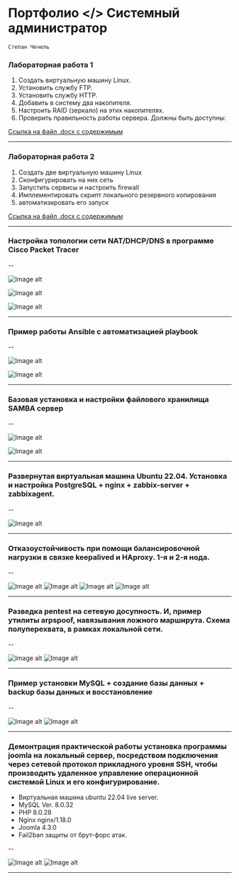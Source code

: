 # Портфолио </> Системный администратор
`Степан Чечель`


### Лабораторная работа 1

1.	Создать виртуальную машину Linux.
2.	Установить службу FTP.
3.	Установить службу HTTP.
4.	Добавить в систему два накопителя.
5.	Настроить RAID (зеркало) на этих накопителях.
6.	Проверить правильность работы сервера. Должны быть доступны:


[Ссылка на файл .docx с содержимым](https://github.com/stepan-ch/allwork/blob/main/ssh_ft_raid.docx)

---

### Лабораторная работа 2

1. Создать две виртуальную машину Linux
2. Сконфигурировать на них сеть
3. Запустить сервисы и настроить firewall
4. Имплементировать скрипт локального резервного копирования
5. автоматизировать его запуск


[Ссылка на файл .docx с содержимым](https://github.com/stepan-ch/allwork/blob/main/d.docx)

---


### Настройка топологии сети NAT/DHCP/DNS в программе Cisco Packet Tracer

--


![Image alt](https://github.com/stepan-ch/allwork/blob/main/img/nat_dhcp_dns.jpg)

![Image alt](https://github.com/stepan-ch/allwork/blob/main/img/nat_dhcp_dns2.jpg)

![Image alt](https://github.com/stepan-ch/allwork/blob/main/img/nat_dhcp_dns3.jpg)


---

### Пример работы Ansible c автоматизацией playbook

--

![Image alt](https://github.com/stepan-ch/allwork/blob/main/img/a1.jpg)

![Image alt](https://github.com/stepan-ch/allwork/blob/main/img/a2.jpg)

---

### Базовая установка и настройки файлового хранилища SAMBA сервер


--

![Image alt](https://github.com/stepan-ch/allwork/blob/main/img/s1.jpg)

![Image alt](https://github.com/stepan-ch/allwork/blob/main/img/s2.jpg)

---

### Развернутая виртуальная машина Ubuntu 22.04. Установка и настройка PostgreSQL + nginx + zabbix-server + zabbixagent.

--

![Image alt](https://github.com/stepan-ch/allwork/blob/main/img/z1.jpg)

---


### Отказоустойчивость при помощи балансировочной нагрузки в связке keepalived и HAproxy. 1-я и 2-я нода.

--

![Image alt](https://github.com/stepan-ch/allwork/blob/main/img/k1.jpg)
![Image alt](https://github.com/stepan-ch/allwork/blob/main/img/k2.jpg)
![Image alt](https://github.com/stepan-ch/allwork/blob/main/img/k3.jpg)
![Image alt](https://github.com/stepan-ch/allwork/blob/main/img/k4.jpg)

---


### Разведка pentest на сетевую досупность. И, пример утилиты arpspoof, навязывания ложного марширута. Схема полуперехвата, в рамках локальной сети.

--

![Image alt](https://github.com/stepan-ch/allwork/blob/main/img/nm1.jpg)
![Image alt](https://github.com/stepan-ch/allwork/blob/main/img/nm2.jpg)

---

### Пример установки MySQL + создание базы данных + backup базы данных и восстановление

--

![Image alt](https://github.com/stepan-ch/allwork/blob/main/img/my1.jpg)
![Image alt](https://github.com/stepan-ch/allwork/blob/main/img/my2.jpg)

---


### Демонтрация практической работы установка программы joomla на локальный сервер, посредством подключения через сетевой протокол прикладного уровня SSH, чтобы производить удаленное управление операционной системой Linux и его конфигурирование.
- Виртуальная машина ubuntu 22.04 live server.
- MySQL Ver. 8.0.32
- PHP 8.0.28
- Nginx nginx/1.18.0
- Joomla 4.3.0
- Fail2ban защиты от брут-форс атак.

--

![Image alt](https://github.com/stepan-ch/allwork/blob/main/img/j1.jpg)
![Image alt](https://github.com/stepan-ch/allwork/blob/main/img/j2.jpg)

---

